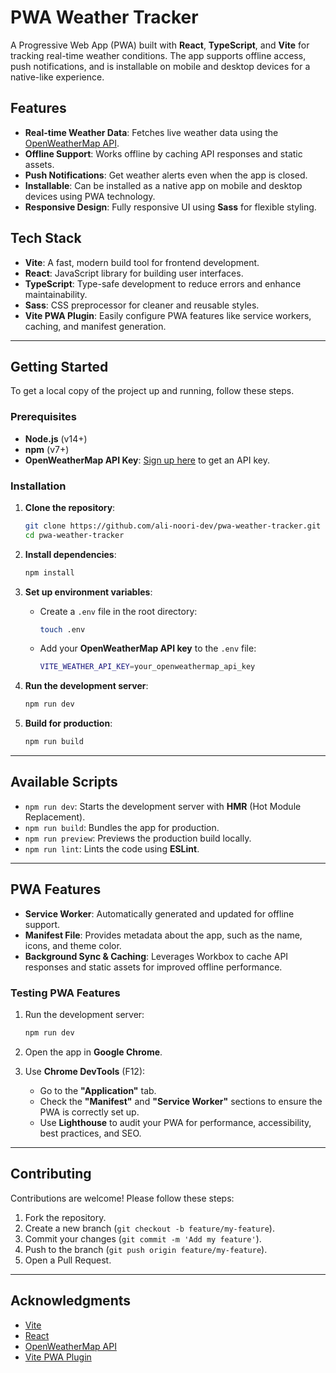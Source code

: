 # **PWA Weather Tracker**

A Progressive Web App (PWA) built with **React**, **TypeScript**, and **Vite** for tracking real-time weather conditions. The app supports offline access, push notifications, and is installable on mobile and desktop devices for a native-like experience.

## **Features**

- **Real-time Weather Data**: Fetches live weather data using the [OpenWeatherMap API](https://openweathermap.org/api).
- **Offline Support**: Works offline by caching API responses and static assets.
- **Push Notifications**: Get weather alerts even when the app is closed.
- **Installable**: Can be installed as a native app on mobile and desktop devices using PWA technology.
- **Responsive Design**: Fully responsive UI using **Sass** for flexible styling.

## **Tech Stack**

- **Vite**: A fast, modern build tool for frontend development.
- **React**: JavaScript library for building user interfaces.
- **TypeScript**: Type-safe development to reduce errors and enhance maintainability.
- **Sass**: CSS preprocessor for cleaner and reusable styles.
- **Vite PWA Plugin**: Easily configure PWA features like service workers, caching, and manifest generation.

---

## **Getting Started**

To get a local copy of the project up and running, follow these steps.

### **Prerequisites**

- **Node.js** (v14+)
- **npm** (v7+)
- **OpenWeatherMap API Key**: [Sign up here](https://openweathermap.org/api) to get an API key.

### **Installation**

1. **Clone the repository**:

   ```bash
   git clone https://github.com/ali-noori-dev/pwa-weather-tracker.git
   cd pwa-weather-tracker
   ```

2. **Install dependencies**:

   ```bash
   npm install
   ```

3. **Set up environment variables**:

   - Create a `.env` file in the root directory:
     ```bash
     touch .env
     ```
   - Add your **OpenWeatherMap API key** to the `.env` file:
     ```bash
     VITE_WEATHER_API_KEY=your_openweathermap_api_key
     ```

4. **Run the development server**:

   ```bash
   npm run dev
   ```

5. **Build for production**:
   ```bash
   npm run build
   ```

---

## **Available Scripts**

- `npm run dev`: Starts the development server with **HMR** (Hot Module Replacement).
- `npm run build`: Bundles the app for production.
- `npm run preview`: Previews the production build locally.
- `npm run lint`: Lints the code using **ESLint**.

---

## **PWA Features**

- **Service Worker**: Automatically generated and updated for offline support.
- **Manifest File**: Provides metadata about the app, such as the name, icons, and theme color.
- **Background Sync & Caching**: Leverages Workbox to cache API responses and static assets for improved offline performance.

### **Testing PWA Features**

1. Run the development server:

   ```bash
   npm run dev
   ```

2. Open the app in **Google Chrome**.
3. Use **Chrome DevTools** (F12):
   - Go to the **"Application"** tab.
   - Check the **"Manifest"** and **"Service Worker"** sections to ensure the PWA is correctly set up.
   - Use **Lighthouse** to audit your PWA for performance, accessibility, best practices, and SEO.

---

## **Contributing**

Contributions are welcome! Please follow these steps:

1. Fork the repository.
2. Create a new branch (`git checkout -b feature/my-feature`).
3. Commit your changes (`git commit -m 'Add my feature'`).
4. Push to the branch (`git push origin feature/my-feature`).
5. Open a Pull Request.

---

## **Acknowledgments**

- [Vite](https://vitejs.dev/)
- [React](https://reactjs.org/)
- [OpenWeatherMap API](https://openweathermap.org/api)
- [Vite PWA Plugin](https://vite-plugin-pwa.netlify.app/)
